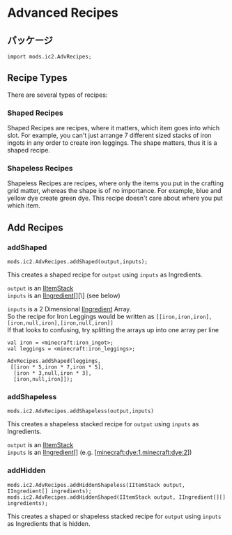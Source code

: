 # Advanced Recipes

## パッケージ

```zenscript
import mods.ic2.AdvRecipes;
```

## Recipe Types
There are several types of recipes:

### Shaped Recipes
Shaped Recipes are recipes, where it matters, which item goes into which slot. For example, you can't just arrange 7 different sized stacks of iron ingots in any order to create iron leggings. The shape matters, thus it is a shaped recipe.

### Shapeless Recipes
Shapeless Recipes are recipes, where only the items you put in the crafting grid matter, whereas the shape is of no importance. For example, blue and yellow dye create green dye. This recipe doesn't care about where you put which item.

## Add Recipes

### addShaped
```zenscript
mods.ic2.AdvRecipes.addShaped(output,inputs);
```

This creates a shaped recipe for `output` using `inputs` as Ingredients.

`output` is an [IItemStack](/Vanilla/Items/IItemStack/)  
`inputs` is an [IIngredient](/Vanilla/Variable_Types/IIngredient/)\[]\[\\] (see below)

`inputs` is a 2 Dimensional [IIngredient](/Vanilla/Variable_Types/IIngredient/) Array.  
So the recipe for Iron Leggings would be written as `[[iron,iron,iron],[iron,null,iron],[iron,null,iron]]`  
If that looks to confusing, try splitting the arrays up into one array per line
```zenscript
val iron = <minecraft:iron_ingot>;
val leggings = <minecraft:iron_leggings>;

AdvRecipes.addShaped(leggings,
 [[iron * 5,iron * 7,iron * 5],
  [iron * 3,null,iron * 3],
  [iron,null,iron]]);
```

### addShapeless
```zenscript
mods.ic2.AdvRecipes.addShapeless(output,inputs)
```

This creates a shapeless stacked recipe for `output` using `inputs` as Ingredients.

`output` is an [IItemStack](/Vanilla/Items/IItemStack/)  
`inputs` is an [IIngredient](/Vanilla/Variable_Types/IIngredient/)[]  (e.g. [<minecraft:dye:1>,<minecraft:dye:2>])

### addHidden
```zenscript
mods.ic2.AdvRecipes.addHiddenShapeless(IItemStack output, IIngredient[] ingredients);
mods.ic2.AdvRecipes.addHiddenShaped(IItemStack output, IIngredient[][] ingredients);
```

This creates a shaped or shapeless stacked recipe for `output` using `inputs` as Ingredients that is hidden. 
